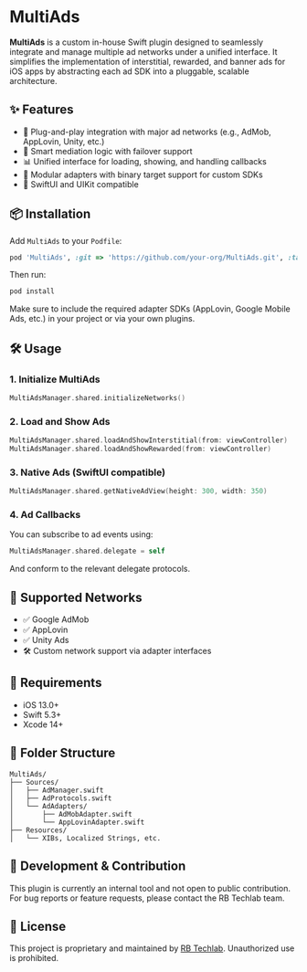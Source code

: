 # MultiAds

**MultiAds** is a custom in-house Swift plugin designed to seamlessly integrate and manage multiple ad networks under a unified interface. It simplifies the implementation of interstitial, rewarded, and banner ads for iOS apps by abstracting each ad SDK into a pluggable, scalable architecture.

## ✨ Features

- 🔌 Plug-and-play integration with major ad networks (e.g., AdMob, AppLovin, Unity, etc.)
- 🧠 Smart mediation logic with failover support
- 📊 Unified interface for loading, showing, and handling callbacks
- 🧩 Modular adapters with binary target support for custom SDKs
- 📱 SwiftUI and UIKit compatible

## 📦 Installation

Add `MultiAds` to your `Podfile`:

```ruby
pod 'MultiAds', :git => 'https://github.com/your-org/MultiAds.git', :tag => '1.0.0'
```

Then run:

```bash
pod install
```

Make sure to include the required adapter SDKs (AppLovin, Google Mobile Ads, etc.) in your project or via your own plugins.

## 🛠 Usage

### 1. Initialize MultiAds

```swift
MultiAdsManager.shared.initializeNetworks()
```

### 2. Load and Show Ads

```swift
MultiAdsManager.shared.loadAndShowInterstitial(from: viewController)
MultiAdsManager.shared.loadAndShowRewarded(from: viewController)
```

### 3. Native Ads (SwiftUI compatible)

```swift
MultiAdsManager.shared.getNativeAdView(height: 300, width: 350)
```

### 4. Ad Callbacks

You can subscribe to ad events using:

```swift
MultiAdsManager.shared.delegate = self
```

And conform to the relevant delegate protocols.

## 🧩 Supported Networks

- ✅ Google AdMob
- ✅ AppLovin
- ✅ Unity Ads
- 🛠 Custom network support via adapter interfaces

## 🔐 Requirements

- iOS 13.0+
- Swift 5.3+
- Xcode 14+

## 📁 Folder Structure

```
MultiAds/
├── Sources/
│   ├── AdManager.swift
│   ├── AdProtocols.swift
│   └── AdAdapters/
│       ├── AdMobAdapter.swift
│       └── AppLovinAdapter.swift
├── Resources/
│   └── XIBs, Localized Strings, etc.
```

## 🚧 Development & Contribution

This plugin is currently an internal tool and not open to public contribution. For bug reports or feature requests, please contact the RB Techlab team.

## 📄 License

This project is proprietary and maintained by [RB Techlab](https://rbtechlab.in). Unauthorized use is prohibited.
